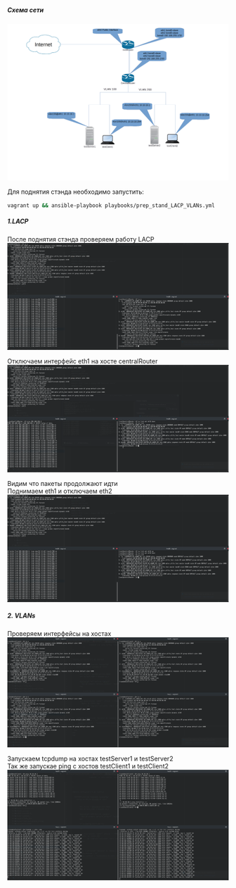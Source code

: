 ##### Схема сети
![Network](docs/network_scheme.png)

Для поднятия стэнда необходимо запустить:
``` bash
vagrant up && ansible-playbook playbooks/prep_stand_LACP_VLANs.yml
```
##### 1.LACP
После поднятия стэнда проверяем работу LACP
![LACP](docs/LACP_screen1.png)

Отключаем интерфейс eth1 на хосте centralRouter
![LACP](docs/LACP_screen2_eth1_down.png)

Видим что пакеты продолжают идти  
Поднимаем eth1 и отключаем eth2
![LACP](docs/LACP_screen2_eth2_down.png)

##### 2. VLANs

Проверяем интерфейсы на хостах
![VLANs](docs/VLAN_screen1_ipaddress.png)

Запускаем tcpdump на хостах testServer1 и testServer2  
Так же запускае ping с хостов testClient1 и testClient2
![VLANs](docs/VLAN_screen2_tcpdump.png)
